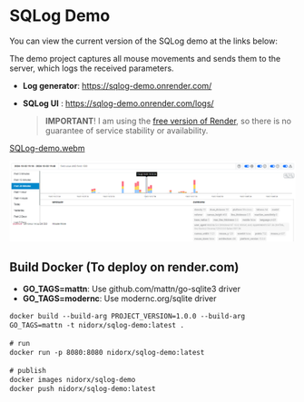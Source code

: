 # SQLog Demo



You can view the current version of the SQLog demo at the links below:

The demo project captures all mouse movements and sends them to the server, which logs the received parameters.

- **Log generator**: https://sqlog-demo.onrender.com/
- **SQLog UI** : https://sqlog-demo.onrender.com/logs/

    > **IMPORTANT**! I am using the [free version of Render](https://docs.render.com/free), so there is no guarantee of service stability or availability.

[SQLog-demo.webm](https://github.com/user-attachments/assets/046b65c9-dd36-4779-8b15-915be5f7e3f3)


<div align="center">
    <img src="./../docs/ui.png" />
</div>

## Build Docker (To deploy on render.com)

- **GO_TAGS=mattn**: Use github.com/mattn/go-sqlite3 driver
- **GO_TAGS=modernc**: Use modernc.org/sqlite driver

```
docker build --build-arg PROJECT_VERSION=1.0.0 --build-arg GO_TAGS=mattn -t nidorx/sqlog-demo:latest .

# run
docker run -p 8080:8080 nidorx/sqlog-demo:latest

# publish
docker images nidorx/sqlog-demo
docker push nidorx/sqlog-demo:latest
```